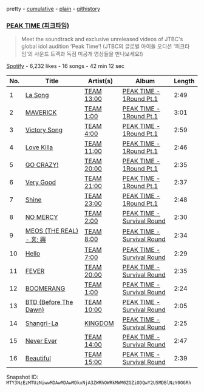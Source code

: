 pretty - [cumulative](/playlists/cumulative/37i9dQZF1DWYjqIbceAHm0.md) - [plain](/playlists/plain/37i9dQZF1DWYjqIbceAHm0) - [githistory](https://github.githistory.xyz/mackorone/spotify-playlist-archive/blob/main/playlists/plain/37i9dQZF1DWYjqIbceAHm0)

### [PEAK TIME \(피크타임\)](https://open.spotify.com/playlist/37i9dQZF1DWYjqIbceAHm0)

> Meet the soundtrack and exclusive unreleased videos of JTBC's global idol audition 'Peak Time'! \(JTBC의 글로벌 아이돌 오디션 '피크타임'의 사운드 트랙과 독점 미공개 영상들을 만나보세요!\)

[Spotify](https://open.spotify.com/user/spotify) - 6,232 likes - 16 songs - 42 min 12 sec

| No. | Title | Artist(s) | Album | Length |
|---|---|---|---|---|
| 1 | [La Song](https://open.spotify.com/track/5Sgu2I18iq4Ubva69D8uz4) | [TEAM 13:00](https://open.spotify.com/artist/0MqblgPfwzTJ4xLiHdERfR) | [PEAK TIME \- 1Round <Rival match>Pt.1](https://open.spotify.com/album/2vKJbVuTNtuPoR8iY323dB) | 2:49 |
| 2 | [MAVERICK](https://open.spotify.com/track/4Nzq4HQhbvTq5sC5ooBF2k) | [TEAM 1:00](https://open.spotify.com/artist/3kvzKuX7plRFwpdq5uTNGx) | [PEAK TIME \- 1Round <Rival match>Pt.1](https://open.spotify.com/album/2vKJbVuTNtuPoR8iY323dB) | 3:01 |
| 3 | [Victory Song](https://open.spotify.com/track/4ljZRhdhJhAMLCS2BNuakN) | [TEAM 4:00](https://open.spotify.com/artist/43IAe1WtPCxgYCaRSmuP3U) | [PEAK TIME \- 1Round <Rival match>Pt.1](https://open.spotify.com/album/2vKJbVuTNtuPoR8iY323dB) | 2:59 |
| 4 | [Love Killa](https://open.spotify.com/track/0mOyMG1lzvVoWFaUFtSfsH) | [TEAM 11:00](https://open.spotify.com/artist/2XUF60AnnDlkWIMybExYsc) | [PEAK TIME \- 1Round <Rival match>Pt.1](https://open.spotify.com/album/2vKJbVuTNtuPoR8iY323dB) | 2:46 |
| 5 | [GO CRAZY!](https://open.spotify.com/track/5sTmNrQOtnMTNlne4izk8z) | [TEAM 20:00](https://open.spotify.com/artist/27N5dZt4aw2s3RDCaV5XWf) | [PEAK TIME \- 1Round <Rival match>Pt.1](https://open.spotify.com/album/2vKJbVuTNtuPoR8iY323dB) | 2:35 |
| 6 | [Very Good](https://open.spotify.com/track/7JczxlJf6JYDQ8I0W02M0X) | [TEAM 21:00](https://open.spotify.com/artist/6QyGUa0TOtPvRpgXZl3kj5) | [PEAK TIME \- 1Round <Rival match>Pt.1](https://open.spotify.com/album/2vKJbVuTNtuPoR8iY323dB) | 2:37 |
| 7 | [Shine](https://open.spotify.com/track/6LA7jsaedQXehK60jarEuu) | [TEAM 23:00](https://open.spotify.com/artist/3MkfOOCUo4pqJzdZv6YzrN) | [PEAK TIME \- 1Round <Rival match>Pt.1](https://open.spotify.com/album/2vKJbVuTNtuPoR8iY323dB) | 2:48 |
| 8 | [NO MERCY](https://open.spotify.com/track/0UMtPtJ6SSKbbiYmc8XwKa) | [TEAM 2:00](https://open.spotify.com/artist/3BuAOZOiI0qWb5YfG62nxi) | [PEAK TIME \- Survival Round](https://open.spotify.com/album/67ty9JxnL34dc5TZdAAsqt) | 2:30 |
| 9 | [MEOS \(THE REAL\) \- 흥: 興](https://open.spotify.com/track/38UMVwxbkrn2rD9f06d4ws) | [TEAM 8:00](https://open.spotify.com/artist/18dzwxwxMH7ZUrW6ILGFRc) | [PEAK TIME \- Survival Round](https://open.spotify.com/album/67ty9JxnL34dc5TZdAAsqt) | 2:34 |
| 10 | [Hello](https://open.spotify.com/track/7tdDHP7ZyOjbTQuizyHI1c) | [TEAM 7:00](https://open.spotify.com/artist/2UFo4oEsxKVnhEGgVon9hS) | [PEAK TIME \- Survival Round](https://open.spotify.com/album/67ty9JxnL34dc5TZdAAsqt) | 2:29 |
| 11 | [FEVER](https://open.spotify.com/track/3hTZba78tfUUkLmqznISeP) | [TEAM 20:00](https://open.spotify.com/artist/27N5dZt4aw2s3RDCaV5XWf) | [PEAK TIME \- Survival Round](https://open.spotify.com/album/67ty9JxnL34dc5TZdAAsqt) | 2:35 |
| 12 | [BOOMERANG](https://open.spotify.com/track/2RzArAk9SebsfvGsDYqIbH) | [TEAM 1:00](https://open.spotify.com/artist/3kvzKuX7plRFwpdq5uTNGx) | [PEAK TIME \- Survival Round](https://open.spotify.com/album/67ty9JxnL34dc5TZdAAsqt) | 2:24 |
| 13 | [BTD \(Before The Dawn\)](https://open.spotify.com/track/3ne82NJ7MhkoxtbjDGhsnS) | [TEAM 10:00](https://open.spotify.com/artist/6NdafHpJaUBRRSjQukavNJ) | [PEAK TIME \- Survival Round](https://open.spotify.com/album/67ty9JxnL34dc5TZdAAsqt) | 2:05 |
| 14 | [Shangri\-La](https://open.spotify.com/track/4eGfwECVEMiEJYlLwAQzzu) | [KINGDOM](https://open.spotify.com/artist/6bYUblIvqIJ0smCP0EWogn) | [PEAK TIME \- Survival Round](https://open.spotify.com/album/67ty9JxnL34dc5TZdAAsqt) | 2:25 |
| 15 | [Never Ever](https://open.spotify.com/track/54yalx0ONuGj0mMyBNZxhm) | [TEAM 14:00](https://open.spotify.com/artist/2a48RPt8sy9kUQx54MPTd1) | [PEAK TIME \- Survival Round](https://open.spotify.com/album/67ty9JxnL34dc5TZdAAsqt) | 2:47 |
| 16 | [Beautiful](https://open.spotify.com/track/3oTqTIaSQw1A7pPabZLwtw) | [TEAM 15:00](https://open.spotify.com/artist/44qUs2UwzLHgKPkC8rsSdn) | [PEAK TIME \- Survival Round](https://open.spotify.com/album/67ty9JxnL34dc5TZdAAsqt) | 2:39 |

Snapshot ID: `MTY3NzEzMTUzNiwwMDAwMDAwMDkxNjA3ZWRhOWRkMWM0ZGZiODQwY2U5MDBlNzY0OGRh`

